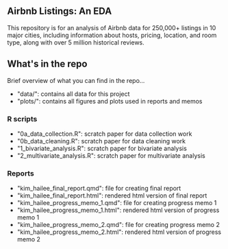 ## Airbnb Listings: An EDA

This repository is for an analysis of Airbnb data for 250,000+ listings in 10 major cities, including information about hosts, pricing, location, and room type, along with over 5 million historical reviews.

## What's in the repo

Brief overview of what you can find in the repo...

-   "data/": contains all data for this project
-   "plots/": contains all figures and plots used in reports and memos

### R scripts

-   "0a_data_collection.R": scratch paper for data collection work
-   "0b_data_cleaning.R": scratch paper for data cleaning work
-   "1_bivariate_analysis.R": scratch paper for bivariate analysis
-   "2_multivariate_analysis.R": scratch paper for multivariate analysis

### Reports

-   "kim_hailee_final_report.qmd": file for creating final report
-   "kim_hailee_final_report.html": rendered html version of final report
-   "kim_hailee_progress_memo_1.qmd": file for creating progress memo 1
-   "kim_hailee_progress_memo_1.html": rendered html version of progress memo 1
-   "kim_hailee_progress_memo_2.qmd": file for creating progress memo 2
-   "kim_hailee_progress_memo_2.html": rendered html version of progress memo 2
